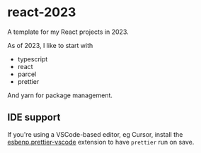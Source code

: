 # react-2023

A template for my React projects in 2023.

As of 2023, I like to start with

- typescript
- react
- parcel
- prettier

And yarn for package management.

## IDE support

If you're using a VSCode-based editor, eg Cursor, install the
[esbenp.prettier-vscode](https://marketplace.visualstudio.com/items?itemName=esbenp.prettier-vscode)
extension to have `prettier` run on save.
